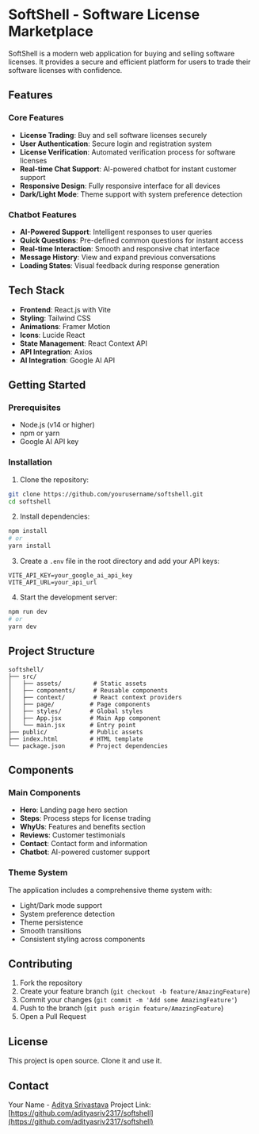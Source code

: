 # SoftShell - Software License Marketplace

SoftShell is a modern web application for buying and selling software licenses. It provides a secure and efficient platform for users to trade their software licenses with confidence.

## Features

### Core Features
- **License Trading**: Buy and sell software licenses securely
- **User Authentication**: Secure login and registration system
- **License Verification**: Automated verification process for software licenses
- **Real-time Chat Support**: AI-powered chatbot for instant customer support
- **Responsive Design**: Fully responsive interface for all devices
- **Dark/Light Mode**: Theme support with system preference detection

### Chatbot Features
- **AI-Powered Support**: Intelligent responses to user queries
- **Quick Questions**: Pre-defined common questions for instant access
- **Real-time Interaction**: Smooth and responsive chat interface
- **Message History**: View and expand previous conversations
- **Loading States**: Visual feedback during response generation

## Tech Stack

- **Frontend**: React.js with Vite
- **Styling**: Tailwind CSS
- **Animations**: Framer Motion
- **Icons**: Lucide React
- **State Management**: React Context API
- **API Integration**: Axios
- **AI Integration**: Google AI API

## Getting Started

### Prerequisites
- Node.js (v14 or higher)
- npm or yarn
- Google AI API key

### Installation

1. Clone the repository:
```bash
git clone https://github.com/yourusername/softshell.git
cd softshell
```

2. Install dependencies:
```bash
npm install
# or
yarn install
```

3. Create a `.env` file in the root directory and add your API keys:
```env
VITE_API_KEY=your_google_ai_api_key
VITE_API_URL=your_api_url
```

4. Start the development server:
```bash
npm run dev
# or
yarn dev
```

## Project Structure

```
softshell/
├── src/
│   ├── assets/         # Static assets
│   ├── components/     # Reusable components
│   ├── context/        # React context providers
│   ├── page/          # Page components
│   ├── styles/        # Global styles
│   ├── App.jsx        # Main App component
│   └── main.jsx       # Entry point
├── public/            # Public assets
├── index.html         # HTML template
└── package.json       # Project dependencies
```

## Components

### Main Components
- **Hero**: Landing page hero section
- **Steps**: Process steps for license trading
- **WhyUs**: Features and benefits section
- **Reviews**: Customer testimonials
- **Contact**: Contact form and information
- **Chatbot**: AI-powered customer support

### Theme System
The application includes a comprehensive theme system with:
- Light/Dark mode support
- System preference detection
- Theme persistence
- Smooth transitions
- Consistent styling across components

## Contributing

1. Fork the repository
2. Create your feature branch (`git checkout -b feature/AmazingFeature`)
3. Commit your changes (`git commit -m 'Add some AmazingFeature'`)
4. Push to the branch (`git push origin feature/AmazingFeature`)
5. Open a Pull Request

## License

This project is open source. Clone it and use it.

## Contact

Your Name - [Aditya Srivastava](https://shikhar.is-a.dev/)
Project Link: [https://github.com/adityasriv2317/softshell](https://github.com/adityasriv2317/softshell)
